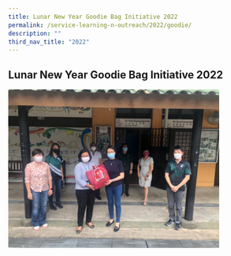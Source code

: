 ```yaml
---
title: Lunar New Year Goodie Bag Initiative 2022
permalink: /service-learning-n-outreach/2022/goodie/
description: ""
third_nav_title: "2022"
---
```

## Lunar New Year Goodie Bag Initiative 2022

<img src="/images/svc1.jpeg" style="width:85%">
